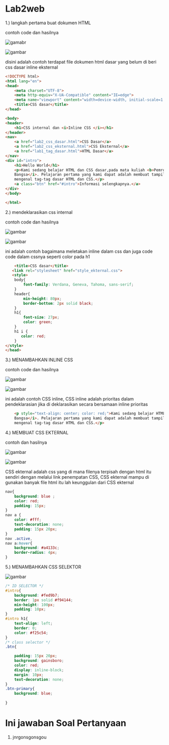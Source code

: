 # Lab2web

1.) langkah pertama buat dokumen HTML

contoh code dan hasilnya

![gamabr](img/Langkah_pertama.png)

![gambar](img/Langkah_pertama%20_codingan.png)

disini adalah contoh terdapat file dokumen html dasar yang belum di beri css dasar inline eksternal

```html
<!DOCTYPE html>
<html lang="en">
<head>
    <meta charset="UTF-8">
    <meta http-equiv="X-UA-Compatible" content="IE=edge">
    <meta name="viewport" content="width=device-width, initial-scale=1.0">
    <title>CSS dasar</title>
</head>

<body>
<header>
    <h1>CSS internal dan <i>Inline CSS </i></h1>
</header>
<nav>
    <a href="lab2_css_dasar.html">CSS Dasar</a>
    <a href="lab2_css_eksternal.html">CSS Eksternal</a>
    <a href="lab1_tag_dasar.html">HTML Dasar</a>
</nav>
<div id="intro">
    <h1>Hello World</h1>
    <p>Kami sedang belajar HTML dan CSS dasar,pada mata kuliah <b>Pemrograman Web</b>di <i>Universitas Pelita
    Bangsa</i>. Pelajaran pertama yang kami dapat adalah membuat tampilan web sederhana dalam rangka
    mengenal tag-tag dasar HTML dan CSS.</p>
    <a class="btn" href="#intro">Informasi selengkapnya.</a>
</div>
</body>

</html>
```

2.) mendeklarasikan css internal

contoh code dan hasilnya

![gambar](img/mendeklerasikan.png)

![gambar](img/mendeklerasikan_codingan.png)

ini adalah contoh bagaimana meletakan inline dalam css dan juga code code dalam cssnya seperti color pada h1

```html
    <title>CSS dasar</title>
   <link rel="stylesheet" href="style_ekternal.css">
   <style>  
    body{
        font-family: Verdana, Geneva, Tahoma, sans-serif;
    }
    header{
        min-height: 80px;
        border-bottom: 2px solid black;
    }
    h1{
        font-size: 27px;
        color: green;
    }
    h1 i {
       color: red; 
    }
</style>
</head>
```

3.) MENAMBAHKAN INLINE CSS

contoh code dan hasilnya

![gambar](img/hasil_menambahkan_inline.png)

![gambar](img/menambahkan_inline_coding.png)

ini adalah contoh CSS inline, CSS inline adalah prioritas dalam pendeklarasian jika di deklarasikan secara bersamaan inline prioritas

```html
    <p style="text-align: center; color: red;">Kami sedang belajar HTML dan CSS dasar,pada mata kuliah <b>Pemrograman Web</b>di <i>Universitas Pelita
    Bangsa</i>. Pelajaran pertama yang kami dapat adalah membuat tampilan web sederhana dalam rangka
    mengenal tag-tag dasar HTML dan CSS.</p>
```

4.) MEMBUAT CSS EKTERNAL

contoh dan hasilnya

![gambar](img/hasil_membuat_css_ekternal.png)

![gambar](img/membuat_css_ekternal_coding.png)

CSS ekternal adalah css yang di mana filenya terpisah dengan html itu sendiri dengan melalui link penempatan CSS, CSS ekternal mampu di gunakan banyak file html itu lah keunggulan dari CSS ekternal

```css
nav{
    background: blue ; 
    color: red;
    padding: 15px;
}
nav a {
    color: #fff;
    text-decoration: none;
    padding: 15px 20px;
}
nav .active,
nav a:hover{
    background: #a4133c;
    border-radius: 4px;
}
```

5.) MENAMBAHKAN CSS SELEKTOR

![gambar](img/gambar%20selektor.png)

```css
/* ID SELECTOR */
#intro{
    background: #fed9b7;
    border: 1px solid #f94144;
    min-height: 100px;
    padding: 10px;
}
#intro h1{
    text-align: left;
    border: 0;
    color: #f25c54;
}
/* class selector */
.btn{

    padding: 15px 20px;
    background: gainsboro;
    color: red;
    display: inline-block;
    margin: 10px;
    text-decoration: none;
}
.btn-primary{
    background: blue;
    
}
```

# Ini jawaban Soal Pertanyaan
1. jnrgonsgonsgou